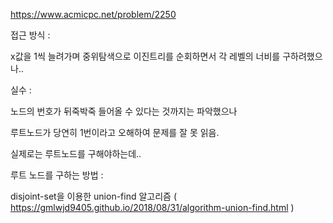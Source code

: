 https://www.acmicpc.net/problem/2250

접근 방식 : 

x값을 1씩 늘려가며 중위탐색으로 이진트리를 순회하면서 각 레벨의 너비를 구하려했으나..

실수 : 

노드의 번호가 뒤죽박죽 들어올 수 있다는 것까지는 파악했으나

루트노드가 당연히 1번이라고 오해하여 문제를 잘 못 읽음.

실제로는 루트노드를 구해야하는데..

루트 노드를 구하는 방법 :

disjoint-set을 이용한 union-find 알고리즘 ( https://gmlwjd9405.github.io/2018/08/31/algorithm-union-find.html )